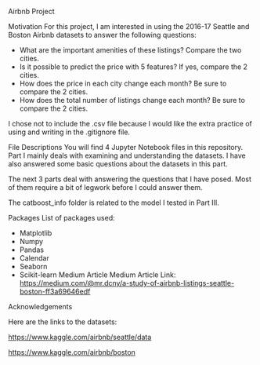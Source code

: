 Airbnb Project

Motivation
For this project, I am interested in using the 2016-17 Seattle and Boston Airbnb datasets to answer the following questions:
- What are the important amenities of these listings? Compare the two cities.
- Is it possible to predict the price with 5 features? If yes, compare the 2 cities.
- How does the price in each city change each month? Be sure to compare the 2 cities.
- How does the total number of listings change each month? Be sure to compare the 2 cities.

I chose not to include the .csv file because I would like the extra practice of using and writing in the .gitignore file.

File Descriptions
You will find 4 Jupyter Notebook files in this repository. Part I mainly deals with examining and understanding the datasets. I have also answered some basic questions about the datasets in this part.

The next 3 parts deal with answering the questions that I have posed. Most of them require a bit of legwork before I could answer them.

The catboost_info folder is related to the model I tested in Part III.

Packages
List of packages used:

- Matplotlib
- Numpy
- Pandas
- Calendar
- Seaborn
- Scikit-learn
Medium Article
Medium Article Link: https://medium.com/@mr.dcny/a-study-of-airbnb-listings-seattle-boston-ff3a69646edf

Acknowledgements

Here are the links to the datasets:

https://www.kaggle.com/airbnb/seattle/data

https://www.kaggle.com/airbnb/boston
